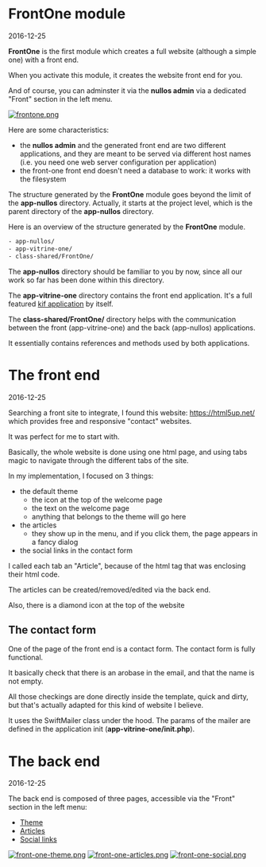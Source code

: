 FrontOne module
===================
2016-12-25



**FrontOne** is the first module which creates a full website (although a simple one) with a front end.

When you activate this module, it creates the website front end for you.

And of course, you can adminster it via the **nullos admin** via a dedicated "Front" section in the left menu.

[![frontone.png](https://s19.postimg.org/9e31pm4f7/frontone.png)](https://postimg.org/image/ty7vo3k67/)




Here are some characteristics:

- the **nullos admin** and the generated front end are two different applications,
    and they are meant to be served via different host names (i.e. you need one web server configuration per application)
- the front-one front end doesn't need a database to work: it works with the filesystem    
    



The structure generated by the **FrontOne** module goes beyond the limit of the **app-nullos** directory.
Actually, it starts at the project level, which is the parent directory of the **app-nullos** directory.


Here is an overview of the structure generated by the **FrontOne** module.


```txt
- app-nullos/
- app-vitrine-one/
- class-shared/FrontOne/
```


The **app-nullos** directory should be familiar to you by now, since all our work so far has been
done within this directory.

The **app-vitrine-one** directory contains the front end application. It's a full featured
[kif application](https://github.com/lingtalfi/nullos-admin/tree/master/doc/https://github.com/lingtalfi/kif) by itself.

The **class-shared/FrontOne/** directory helps with the communication between the 
front (app-vitrine-one) and the back (app-nullos) applications.

It essentially contains references and methods used by both applications.    



The front end
===============
2016-12-25

Searching a front site to integrate, I found this website: https://html5up.net/
which provides free and responsive "contact" websites.

It was perfect for me to start with.

Basically, the whole website is done using one html page, and using tabs magic
to navigate through the different tabs of the site.

In my implementation, I focused on 3 things:

- the default theme
    - the icon at the top of the welcome page
    - the text on the welcome page
    - anything that belongs to the theme will go here
- the articles
    - they show up in the menu, and if you click them, the page appears in a fancy dialog
- the social links in the contact form    
    

I called each tab an "Article", because of the html tag that was enclosing
their html code.

The articles can be created/removed/edited via the back end.

Also, there is a diamond icon at the top of the website


The contact form
--------------------

One of the page of the front end is a contact form.
The contact form is fully functional.

It basically check that there is an arobase in the email, and that the name is not empty.

All those checkings are done directly inside the template, quick and dirty, but that's actually adapted for 
this kind of website I believe.


It uses the SwiftMailer class under the hood.
The params of the mailer are defined in the application init (**app-vitrine-one/init.php**).






The back end
===============
2016-12-25


The back end is composed of three pages, accessible via the "Front" section in the left menu:

- [Theme](https://github.com/lingtalfi/nullos-admin/tree/master/doc/modules/frontone-module/theme-page.md)
- [Articles](https://github.com/lingtalfi/nullos-admin/tree/master/doc/modules/frontone-module/articles-page.md)
- [Social links](https://github.com/lingtalfi/nullos-admin/tree/master/doc/modules/frontone-module/social-page.md)






[![front-one-theme.png](https://s19.postimg.org/a2bw8k34z/front_one_theme.png)](https://postimg.org/image/tk6joi02n/)
[![front-one-articles.png](https://s19.postimg.org/fnybcm3tv/front_one_articles.png)](https://postimg.org/image/fb6x6fljz/)
[![front-one-social.png](https://s19.postimg.org/64omj5gbn/front_one_social.png)](https://postimg.org/image/rec8tzwm7/)

